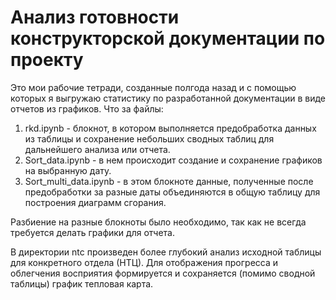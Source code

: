 # Анализ готовности конструкторской документации по проекту
Это мои рабочие тетради, созданные полгода назад и с помощью которых 
я выгружаю статистику по разработанной документации в виде отчетов из графиков.
Что за файлы:
1. rkd.ipynb - блокнот, в котором выполняется предобработка данных из таблицы и сохранение небольших сводных таблиц для дальнейшего анализа или отчета.
2. Sort_data.ipynb - в нем происходит создание и сохранение графиков на выбранную дату.
3. Sort_multi_data.ipynb - в этом блокноте данные, полученные после предобработки за разные даты объединяются в общую таблицу для построения диаграмм сгорания.

Разбиение на разные блокноты было необходимо, так как не всегда требуется делать графики для отчета.

В директории ntc произведен более глубокий анализ исходной таблицы для конкретного отдела (НТЦ). Для отображения прогресса и облегчения восприятия формируется и сохраняется (помимо сводной таблицы) график тепловая карта.
